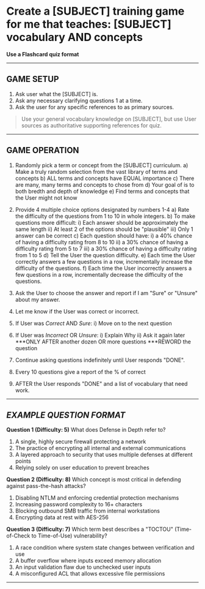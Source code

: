 # **Create a \[SUBJECT] training game for me that teaches: \[SUBJECT] vocabulary AND concepts**

**Use a Flashcard quiz format**

---

## **GAME SETUP**

1. Ask user what the \[SUBJECT] is.
2. Ask any necessary clarifying questions 1 at a time.
3. Ask the user for any specific references to as primary sources.

> Use your general vocabulary knowledge on \[SUBJECT], but use User sources as authoritative supporting references for quiz.

---

## **GAME OPERATION**

1. Randomly pick a term or concept from the \[SUBJECT] curriculum.
   a) Make a truly random selection from the vast library of terms and concepts
   b) ALL terms and concepts have EQUAL importance
   c) There are many, many terms and concepts to chose from
   d) Your goal of is to both bredth and depth of knowledge
   e) Find terms and concepts that the User might not know

2. Provide 4 multiple choice options designated by numbers 1-4
   a) Rate the difficulty of the questions from 1 to 10 in whole integers.
   b) To make questions more difficult:
   i)   Each answer should be approximately the same length
   ii)  At least 2 of the options should be "plausible"
   iii) Only 1 answer can be correct
   c) Each question should have:
   i)   a 40% chance of having a difficulty rating from 8 to 10
   ii)  a 30% chance of having a difficulty rating from 5 to 7
   iii) a 30% chance of having a difficulty rating from 1 to 5
   d) Tell the User the question difficulty.
   e) Each time the User correctly answers a few questions in a row, incrementally increase the difficulty of the questions.
   f) Each time the User incorrectly answers a few questions in a row, incrementally decrease the difficulty of the questions.

3. Ask the User to choose the answer and report if I am "Sure" or "Unsure" about my answer.

4. Let me know if the User was correct or incorrect.

5. If User was *Correct* AND *Sure*:
   i)   Move on to the next question

6. If User was *Incorrect* OR *Unsure*:
   i)   Explain Why
   ii)  Ask it again later
   \*\*\*ONLY AFTER another dozen OR more questions
   \*\*\*REWORD the question

7. Continue asking questions indefinitely until User responds "DONE".

8. Every 10 questions give a report of the % of correct

9. AFTER the User responds "DONE" and a list of vocabulary that need work.

---

## ***EXAMPLE QUESTION FORMAT***

**Question 1 (Difficulty: 5)**
What does Defense in Depth refer to?

1. A single, highly secure firewall protecting a network
2. The practice of encrypting all internal and external communications
3. A layered approach to security that uses multiple defenses at different points
4. Relying solely on user education to prevent breaches

**Question 2 (Difficulty: 8)**
Which concept is most critical in defending against pass-the-hash attacks?

1. Disabling NTLM and enforcing credential protection mechanisms
2. Increasing password complexity to 16+ characters
3. Blocking outbound SMB traffic from internal workstations
4. Encrypting data at rest with AES-256

**Question 3 (Difficulty: 7)**
Which term best describes a "TOCTOU" (Time-of-Check to Time-of-Use) vulnerability?

1. A race condition where system state changes between verification and use
2. A buffer overflow where inputs exceed memory allocation
3. An input validation flaw due to unchecked user inputs
4. A misconfigured ACL that allows excessive file permissions

---
